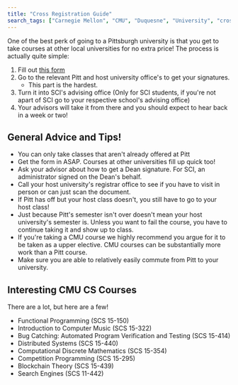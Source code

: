 ```yaml
---
title: "Cross Registration Guide"
search_tags: ["Carnegie Mellon", "CMU", "Duquesne", "University", "cross", "harder", "challenge", "how to enroll in cmu classes"]
---
```

One of the best perk of going to a Pittsburgh university is that you get to take courses at other local universities for no extra price! The process is actually quite simple: 

 1. Fill out [this form]([https://www.google.com/search?q=pitt+cross+registration+form](https://www.google.com/search?q=pitt+cross+registration+form)) 
 2. Go to the relevant Pitt and host university office's to get your signatures. 
	* This part is the hardest. 
 3. Turn it into SCI's advising office (Only for SCI students, if you're not apart of SCI go to your respective school's advising office)
 4. Your advisors will take it from there and you should expect to hear back in a week or two!

## General Advice and Tips!

 - You can only take classes that aren't already offered at Pitt
 - Get the form in ASAP. Courses at other universities fill up quick too!
 - Ask your advisor about how to get a Dean signature. For SCI, an administrator signed on the Dean's behalf.
 - Call your host university's registrar office to see if you have to visit in person or can just scan the document.
 - If Pitt has off but your host class doesn't, you still have to go to your host class! 
 - Just because Pitt's semester isn't over doesn't mean your host university's semester is. Unless you want to fail the course, you have to continue taking it and show up to class.
 - If you're taking a CMU course we highly recommend you argue for it to be taken as a upper elective. CMU courses can be substantially more work than a Pitt course.
 - Make sure you are able  to relatively easily commute from Pitt to your university.

## Interesting CMU CS Courses
 There are a lot, but here are a few!
 - Functional Programming (SCS 15-150)
 - Introduction to Computer Music (SCS 15-322)
 - Bug Catching: Automated Program Verification and Testing (SCS 15-414)
 - Distributed Systems (SCS 15-440)
 - Computational Discrete Mathematics (SCS 15-354)
 - Competition Programming (SCS 15-295)
 - Blockchain Theory (SCS 15-439)
 - Search Engines (SCS 11-442)
